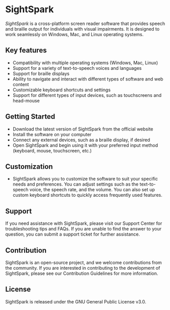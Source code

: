 # SightSpark
*SightSpark* is a cross-platform screen reader software that provides speech and braille output for individuals with visual impairments. It is designed to work seamlessly on Windows, Mac, and Linux operating systems.

## Key features
* Compatibility with multiple operating systems (Windows, Mac, Linux)
* Support for a variety of text-to-speech voices and languages
* Support for braille displays
* Ability to navigate and interact with different types of software and web content
* Customizable keyboard shortcuts and settings
* Support for different types of input devices, such as touchscreens and head-mouse
## Getting Started
* Download the latest version of SightSpark from the official website
* Install the software on your computer
* Connect any external devices, such as a braille display, if desired
* Open SightSpark and begin using it with your preferred input method (keyboard, mouse, touchscreen, etc.)
## Customization
* SightSpark allows you to customize the software to suit your specific needs and preferences. You can adjust settings such as the text-to-speech voice, the speech rate, and the volume. You can also set up custom keyboard shortcuts to quickly access frequently used features.

## Support
If you need assistance with SightSpark, please visit our Support Center for troubleshooting tips and FAQs. If you are unable to find the answer to your question, you can submit a support ticket for further assistance.

## Contribution
SightSpark is an open-source project, and we welcome contributions from the community. If you are interested in contributing to the development of SightSpark, please see our Contribution Guidelines for more information.

## License
SightSpark is released under the GNU General Public License v3.0.
